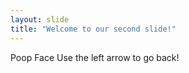 ```yaml
---
layout: slide
title: "Welcome to our second slide!"
---
```

Poop Face
Use the left arrow to go back!
